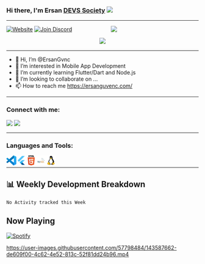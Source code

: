 ### Hi there, I'm Ersan [DEVS Society][website] <a href="https://www.linkedin.com/in/ersan-g%C3%BCven%C3%A7-359b32202/"><img src="https://media.giphy.com/media/hvRJCLFzcasrR4ia7z/giphy.gif" width="25px"></a>
----
<img align='right' src="https://media.giphy.com/media/M9gbBd9nbDrOTu1Mqx/giphy.gif" width="230">

[![Website](https://img.shields.io/website?label=DEVSSociety.com&style=for-the-badge&url=https%3A%2F%2Fcodestackr.com)](https://devssociety.com)
[![Join Discord](https://img.shields.io/badge/Discord-7289DA?style=for-the-badge&logo=discord&logoColor=white)](https://discord.gg/PtHFyPRz)

<p align="center">
<img src="https://readme-typing-svg.herokuapp.com?font=monospace&color=ba2020&size=25&center=true&vCenter=true&lines=A+Passionate+Learner!;Open+Source+Contributor">
</p>

----

- 👋 Hi, I’m @ErsanGvnc
- 👀 I’m interested in Mobile App Development
- 🌱 I’m currently learning Flutter/Dart and Node.js
- 💞️ I’m looking to collaborate on ...
- 📫 How to reach me https://ersanguvenc.com/

----

### Connect with me:

<a href="https://www.linkedin.com/in/ersan-g%C3%BCven%C3%A7-359b32202/"><img src="https://img.shields.io/badge/LinkedIn-0077B5?style=for-the-badge&logo=linkedin&logoColor=white"></a>
<a href="mailto:ersan_exam113@hotmail.com"><img src="https://img.shields.io/badge/Gmail-D14836?style=for-the-badge&logo=gmail&logoColor=white"></a>

----

### Languages and Tools:
[<img align="left" alt="Visual Studio Code" width="26px" src="https://raw.githubusercontent.com/github/explore/80688e429a7d4ef2fca1e82350fe8e3517d3494d/topics/visual-studio-code/visual-studio-code.png" />][webdevplaylist]
[<img align="left" alt="Visual Studio Code" width="26px" src="https://raw.githubusercontent.com/github/explore/80688e429a7d4ef2fca1e82350fe8e3517d3494d/topics/flutter/flutter.png" />][webdevplaylist]
[<img align="left" alt="Visual Studio Code" width="26px" src="https://raw.githubusercontent.com/github/explore/80688e429a7d4ef2fca1e82350fe8e3517d3494d/topics/html/html.png" />][webdevplaylist]
[<img align="left" alt="Visual Studio Code" width="26px" src="https://raw.githubusercontent.com/github/explore/80688e429a7d4ef2fca1e82350fe8e3517d3494d/topics/mysql/mysql.png" />][webdevplaylist]
[<img align="left" alt="Visual Studio Code" width="26px" src="https://raw.githubusercontent.com/github/explore/80688e429a7d4ef2fca1e82350fe8e3517d3494d/topics/linux/linux.png" />][webdevplaylist]

<br>

----

## 📊 Weekly Development Breakdown

<!--START_SECTION:waka-->
```text
No Activity tracked this Week
```
<!--END_SECTION:waka-->

## Now Playing


[![Spotify](https://novatorem-envoy-vc.vercel.app/api/spotify)](https://open.spotify.com/user/31ojwb23shspr6yxfudndihfrvae)



https://user-images.githubusercontent.com/57798484/143587662-de609f00-4c62-4e52-813c-52f81dd24b96.mp4


<!---
ErsanGvnc/ErsanGvnc is a ✨ special ✨ repository because its `README.md` (this file) appears on your GitHub profile.
You can click the Preview link to take a look at your changes.
--->


[website]: https://devssociety.com/
[linkedin]: https://www.linkedin.com/in/ersan-g%C3%BCven%C3%A7-359b32202/
[webdevplaylist]: https://www.linkedin.com/in/ersan-g%C3%BCven%C3%A7-359b32202/

